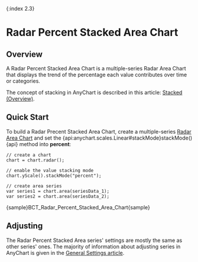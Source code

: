 {:index 2.3}
# Radar Percent Stacked Area Chart

## Overview

A Radar Percent Stacked Area Chart is a multiple-series Radar Area Chart that displays the trend of the percentage each value contributes over time or categories.

The concept of stacking in AnyChart is described in this article: [Stacked (Overview)](../Overview).

## Quick Start

To build a Radar Precent Stacked Area Chart, create a multiple-series [Radar Area Chart](../../Radar_Plot/Area_Chart) and set the {api:anychart.scales.Linear#stackMode}stackMode(){api} method into **percent**:

```
// create a chart
chart = chart.radar();

// enable the value stacking mode
chart.yScale().stackMode("percent");

// create area series
var series1 = chart.area(seriesData_1);
var series2 = chart.area(seriesData_2);
```

{sample}BCT\_Radar\_Percent\_Stacked\_Area\_Chart{sample}

## Adjusting

The Radar Percent Stacked Area series' settings are mostly the same as other series' ones. The majority of information about adjusting series in AnyChart is given in the [General Settings article](../../General_Settings).